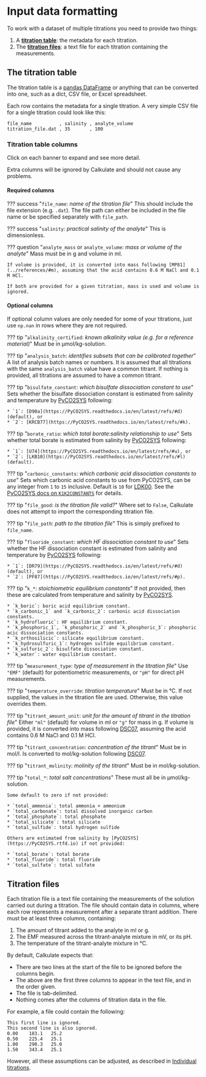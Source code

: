 # Input data formatting

To work with a dataset of multiple titrations you need to provide two things:

  1.  A [**titration table**](#the-titration-table): the metadata for each titration.
  2.  The [**titration files**](#titration-files): a text file for each titration containing the measurements. 

## The titration table

The titration table is a [pandas DataFrame](https://pandas.pydata.org/pandas-docs/stable/reference/api/pandas.DataFrame.html) or anything that can be converted into one, such as a dict, CSV file, or Excel spreadsheet.

Each row contains the metadata for a single titration.  A very simple CSV file for a single titration could look like this:

    file_name          , salinity , analyte_volume
    titration_file.dat , 35       , 100

### Titration table columns

Click on each banner to expand and see more detail.

Extra columns will be ignored by Calkulate and should not cause any problems.

#### Required columns

??? success "`file_name`: *name of the titration file*"
    This should include the file extension (e.g. `.dat`).  The file path can either be included in the file name or be specified separately with `file_path`.

??? success "`salinity`: *practical salinity of the analyte*"
    This is dimensionless.

??? question "`analyte_mass` or `analyte_volume`: *mass or volume of the analyte*"
    Mass must be in g and volume in ml.
    
    If volume is provided, it is converted into mass following [MP81](../references/#m), assuming that the acid contains 0.6 M NaCl and 0.1 M HCl.
    
    If both are provided for a given titration, mass is used and volume is ignored.

#### Optional columns

If optional column values are only needed for some of your titrations, just use `np.nan` in rows where they are not required.

??? tip "`alkalinity_certified`: *known alkalinity value (e.g. for a reference material)*"
    Must be in μmol/kg-solution.

??? tip "`analysis_batch`: *identifies subsets that can be calibrated together*"
    A list of analysis batch names or numbers.  It is assumed that all titrations with the same `analysis_batch` value have a common titrant.  If nothing is provided, all titrations are assumed to have a common titrant.

??? tip "`bisulfate_constant`: *which bisulfate dissociation constant to use*"
    Sets whether the bisulfate dissociation constant is estimated from salinity and temperature by [PyCO2SYS](https://PyCO2SYS.rtfd.io) following:
    
    * `1`: [D90a](https://PyCO2SYS.readthedocs.io/en/latest/refs/#d) (default), or
    * `2`: [KRCB77](https://PyCO2SYS.readthedocs.io/en/latest/refs/#k).

??? tip "`borate_ratio`: *which total borate:salinity relationship to use*"
    Sets whether total borate is estimated from salinity by [PyCO2SYS](https://PyCO2SYS.rtfd.io) following:
    
    * `1`: [U74](https://PyCO2SYS.readthedocs.io/en/latest/refs/#u), or
    * `2`: [LKB10](https://PyCO2SYS.readthedocs.io/en/latest/refs/#l) (default).

??? tip "`carbonic_constants`: *which carbonic acid dissociation constants to use*"
    Sets which carbonic acid constants to use from PyCO2SYS, can be any integer from `1` to `15` inclusive.  Default is `10` for [LDK00](https://pyco2sys.readthedocs.io/en/latest/refs/#l).  See the [PyCO2SYS docs on `K1K2CONSTANTS`](https://pyco2sys.readthedocs.io/en/latest/co2sys/#settings) for details.

??? tip "`file_good`: *is the titration file valid?*"
    Where set to `False`, Calkulate does not attempt to import the corresponding titration file.

??? tip "`file_path`: *path to the titration file*"
    This is simply prefixed to `file_name`.

??? tip "`fluoride_constant`: *which HF dissociation constant to use*"
    Sets whether the HF dissociation constant is estimated from salinity and temperature by [PyCO2SYS](https://PyCO2SYS.rtfd.io) following:
    
    * `1`: [DR79](https://PyCO2SYS.readthedocs.io/en/latest/refs/#d) (default), or
    * `2`: [PF87](https://PyCO2SYS.readthedocs.io/en/latest/refs/#p).

??? tip "`k_*`: *stoichiometric equilibrium constants*"
    If not provided, then these are calculated from temperature and salinity by [PyCO2SYS](https://PyCO2SYS.rtfd.io).

    * `k_boric`: boric acid equilibrium constant.
    * `k_carbonic_1` and `k_carbonic_2`: carbonic acid dissociation constants.
    * `k_hydrofluoric`: HF equilibrium constant.
    * `k_phosphoric_1`, `k_phosphoric_2` and `k_phosphoric_3`: phosphoric acic dissociation constants.
    * `k_orthosilicic`: silicate equilibrium constant.
    * `k_hydrosulfuric_1`: hydrogen sulfide equilibrium constant.
    * `k_sulfuric_2`: bisulfate dissociation constant.
    * `k_water`: water equilibrium constant.

??? tip "`measurement_type`: *type of measurement in the titration file*"
    Use `"EMF"` (default) for potentiometric measurements, or `"pH"` for direct pH measurements.

??? tip "`temperature_override`: *titration temperature*"
    Must be in °C.  If not supplied, the values in the titration file are used.  Otherwise, this value overrides them.

??? tip "`titrant_amount_unit`: *unit for the amount of titrant in the titration file*"
    Either `"ml"` (default) for volume in ml or `"g"` for mass in g.  If volume is provided, it is converted into mass following [DSC07](../references/#d), assuming the acid contains 0.6 M NaCl and 0.1 M HCl.

??? tip "`titrant_concentration`: *concentration of the titrant*"
    Must be in mol/l.  Is converted to mol/kg-solution following [DSC07](../references/#d).

??? tip "`titrant_molinity`: *molinity of the titrant*"
    Must be in mol/kg-solution.

??? tip "`total_*`: *total salt concentrations*"
    These must all be in μmol/kg-solution.

    Some default to zero if not provided:

    * `total_ammonia`: total ammonia + ammonium
    * `total_carbonate`: total dissolved inorganic carbon
    * `total_phosphate`: total phosphate
    * `total_silicate`: total silicate
    * `total_sulfide`: total hydrogen sulfide

    Others are estimated from salinity by [PyCO2SYS](https://PyCO2SYS.rtfd.io) if not provided:

    * `total_borate`: total borate
    * `total_fluoride`: total fluoride
    * `total_sulfate`: total sulfate

## Titration files

Each titration file is a text file containing the measurements of the solution carried out during a titration.  The file should contain data in columns, where each row represents a measurement after a separate titrant addition.  There must be at least three columns, containing:

  1. The amount of titrant added to the analyte in ml or g.
  2. The EMF measured across the titrant-analyte mixture in mV, or its pH.
  3. The temperature of the titrant-analyte mixture in °C.

By default, Calkulate expects that:

  * There are two lines at the start of the file to be ignored before the columns begin.
  * The above are the first three columns to appear in the text file, and in the order given.
  * The file is tab-delimited.
  * Nothing comes after the columns of titration data in the file.

For example, a file could contain the following:

    This first line is ignored.
    This second line is also ignored.
    0.00    183.1   25.2
    0.50    225.4   25.1
    1.00    290.3   25.0
    1.50    343.4   25.1

However, all these assumptions can be adjusted, as described in [Individual titrations](../titrations).
